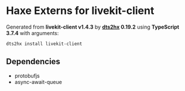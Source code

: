 # Haxe Externs for livekit-client

Generated from **livekit-client v1.4.3** by **[dts2hx](https://github.com/haxiomic/dts2hx) 0.19.2** using **TypeScript 3.7.4** with arguments:

	dts2hx install livekit-client

## Dependencies
- protobufjs
- async-await-queue
